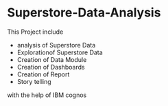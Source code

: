 # Superstore-Data-Analysis

This Project include 
- analysis of Superstore Data
- Explorationof Superstore Data
- Creation of Data Module
- Creation of Dashboards
- Creation of Report
- Story telling

with the help of IBM cognos
